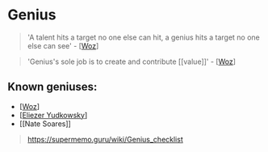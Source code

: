 # Genius

> 'A talent hits a target no one else can hit, a genius hits a target no one else can see' - [[Woz]]

> 'Genius's sole job is to create and contribute [[value]]' - [[Woz]]



## Known geniuses:
- [[Woz]] 
- [[Eliezer Yudkowsky]]
- [[Nate Soares]]


> https://supermemo.guru/wiki/Genius_checklist 

[//begin]: # "Autogenerated link references for markdown compatibility"
[Woz]: Woz "Woz"
[Eliezer Yudkowsky]: eliezer-yudkowsky "Eliezer Yudkowsky"
[//end]: # "Autogenerated link references" 
